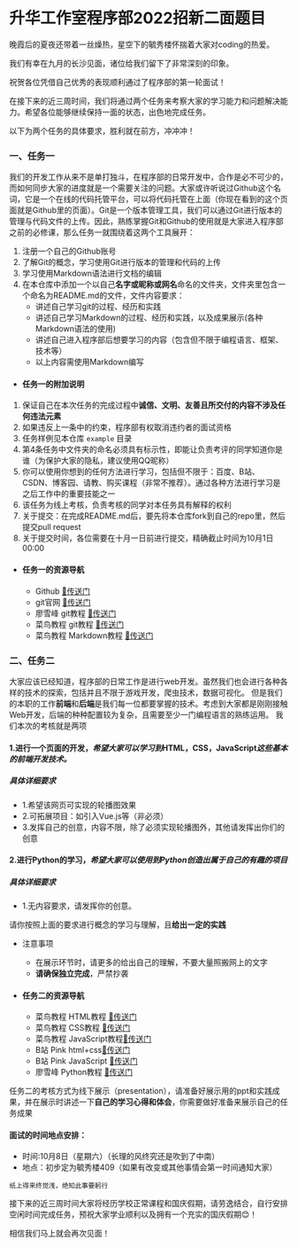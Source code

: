# 升华工作室程序部2022招新二面题目

晚霞后的夏夜还带着一丝燥热，星空下的毓秀楼怀揣着大家对coding的热爱。

我们有幸在九月的长沙见面，诸位给我们留下了非常深刻的印象。

祝贺各位凭借自己优秀的表现顺利通过了程序部的第一轮面试！

在接下来的近三周时间，我们将通过两个任务来考察大家的学习能力和问题解决能力。希望各位能够继续保持一面的状态，出色地完成任务。

以下为两个任务的具体要求，胜利就在前方，冲冲冲！

### 一、任务一

我们的开发工作从来不是单打独斗，在程序部的日常开发中，合作是必不可少的，而如何同步大家的进度就是一个需要关注的问题。大家或许听说过Github这个名词，它是一个在线的代码托管平台，可以将代码托管在上面（你现在看到的这个页面就是Github里的页面）。Git是一个版本管理工具，我们可以通过Git进行版本的管理与代码文件的上传。因此，熟练掌握Git和Github的使用就是大家进入程序部之前的必修课，那么任务一就围绕着这两个工具展开：

1. 注册一个自己的Github账号
2. 了解Git的概念，学习使用Git进行版本的管理和代码的上传
3. 学习使用Markdown语法进行文档的编辑
4. 在本仓库中添加一个以自己**名字或昵称或网名**命名的文件夹，文件夹里包含一个命名为README.md的文件，文件内容要求：
   - 讲述自己学习git的过程、经历和实践
   - 讲述自己学习Markdown的过程、经历和实践，以及成果展示(各种Markdown语法的使用)
   - 讲述自己进入程序部后想要学习的内容（包含但不限于编程语言、框架、技术等）
   - 以上内容需使用Markdown编写

- #### 任务一的附加说明


1. 保证自己在本次任务的完成过程中**诚信、文明、友善且所交付的内容不涉及任何违法元素** 
2. 如果违反上一条中的约束，程序部有权取消违约者的面试资格
3. 任务样例见本仓库 `example` 目录
4. 第4条任务中文件夹的命名必须具有标示性，即能让负责考评的同学知道你是谁（为保护大家的隐私，建议使用QQ昵称）
5. 你可以使用你想到的任何方法进行学习，包括但不限于：百度、B站、CSDN、博客园、请教、购买课程（非常不推荐）。通过各种方法进行学习是之后工作中的重要技能之一
6. 该任务为线上考核，负责考核的同学对本任务具有解释的权利
7. 关于提交：在完成README.md后，要先将本仓库fork到自己的repo里，然后提交pull request
8. 关于提交时间，各位需要在十月一日前进行提交，精确截止时间为10月1日00:00

- #### 任务一的资源导航

  - Github [🔗传送门](https://github.com/)
  - git官网 [🔗传送门](https://git-scm.com/)
  - 廖雪峰 git教程 [🔗传送门](https://www.liaoxuefeng.com/wiki/896043488029600)
  - 菜鸟教程 git教程 [🔗传送门](https://www.runoob.com/git/git-tutorial.html)
  - 菜鸟教程 Markdown教程 [🔗传送门](https://www.runoob.com/markdown/md-tutorial.html)



### 二、任务二

大家应该已经知道，程序部的日常工作是进行web开发。虽然我们也会进行各种各样的技术的探索，包括并且不限于游戏开发，爬虫技术，数据可视化。
但是我们的本职的工作**前端**和**后端**是我们每一位都要掌握的技术。考虑到大家都是刚刚接触Web开发，后端的种种配置较为复杂，且需要至少一门编程语言的熟练运用。
我们本次的考核就是两项
#### 1.进行一个页面的开发，*希望大家可以学习到***HTML，CSS，JavaScript***这些基本的前端开发技术。*

##### *具体详细要求*
- 1.希望该网页可实现的轮播图效果
- 2.可拓展项目：如引入Vue.js等（非必须）
- 3.发挥自己的创意，内容不限，除了必须实现轮播图外，其他请发挥出你们的创意

#### 2.进行Python的学习，*希望大家可以使用到Python创造出属于自己的有趣的项目*
##### *具体详细要求*
- 1.无内容要求，请发挥你的创意。

请你按照上面的要求进行概念的学习与理解，且**给出一定的实践**


- 注意事项
  - 在展示环节时，请更多的给出自己的理解，不要大量照搬网上的文字
  - **请确保独立完成**，严禁抄袭
- #### 任务二的资源导航

  - 菜鸟教程 HTML教程 [🔗传送门](https://www.runoob.com/html/html-tutorial.html)
  - 菜鸟教程 CSS教程 [🔗传送门](https://www.runoob.com/css/css-tutorial.html)
  - 菜鸟教程 JavaScript教程[🔗传送门](https://www.runoob.com/js/js-tutorial.html)
  - B站 Pink html+css[🔗传送门](https://www.bilibili.com/video/BV14J4114768)
  - B站 Pink JavaScript [🔗传送门](https://www.bilibili.com/video/BV1Sy4y1C7ha)
  - 廖雪峰 Python教程 [🔗传送门](https://www.liaoxuefeng.com/wiki/1016959663602400)

任务二的考核方式为线下展示（presentation），请准备好展示用的ppt和实践成果，并在展示时讲述一下**自己的学习心得和体会**，你需要做好准备来展示自己的任务成果

#### 面试的时间地点安排：

- 时间:10月8日（星期六）（长理的风终究还是吹到了中南）
- 地点：初步定为毓秀楼409（如果有改变或其他事情会第一时间通知大家）


 ```纸上得来终觉浅，绝知此事要躬行 ```


接下来的近三周时间大家将经历学校正常课程和国庆假期，请劳逸结合，自行安排空闲时间完成任务，预祝大家学业顺利以及拥有一个充实的国庆假期😊！

相信我们马上就会再次见面！



